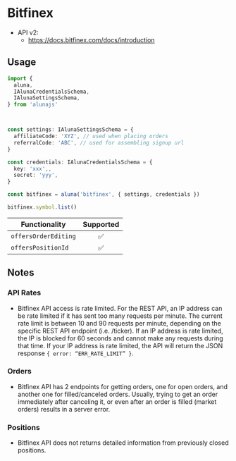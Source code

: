 # Bitfinex

 - API v2:
    - https://docs.bitfinex.com/docs/introduction

## Usage

```ts
import {
  aluna,
  IAlunaCredentialsSchema,
  IAlunaSettingsSchema,
} from 'alunajs'



const settings: IAlunaSettingsSchema = {
  affiliateCode: 'XYZ', // used when placing orders
  referralCode: 'ABC', // used for assembling signup url
}

const credentials: IAlunaCredentialsSchema = {
  key: 'xxx',,
  secret: 'yyy',
}

const bitfinex = aluna('bitfinex', { settings, credentials })

bitfinex.symbol.list()
```



| Functionality | Supported |
| -- | :-: |
| `offersOrderEditing` | ✅ |
| `offersPositionId` | ✅ |


## Notes

### API Rates
 - Bitfinex API access is rate limited. For the REST API, an IP address can be rate limited if it has sent too many requests per minute. The current rate limit is between 10 and 90 requests per minute, depending on the specific REST API endpoint (i.e. /ticker). If an IP address is rate limited, the IP is blocked for 60 seconds and cannot make any requests during that time. If your IP address is rate limited, the API will return the JSON response `{ error: “ERR_RATE_LIMIT” }`.

### Orders
 - Bitfinex API has 2 endpoints for getting orders, one for open orders, and another one for filled/canceled orders. Usually, trying to get an order immediately after canceling it, or even after an order is filled (market orders) results in a server error.

### Positions
 - Bitfinex API does not returns detailed information from  previously closed positions.
